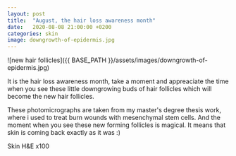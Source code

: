 ```yaml
---
layout: post
title:  "August, the hair loss awareness month"
date:   2020-08-08 21:00:00 +0200
categories: skin
image: downgrowth-of-epidermis.jpg
---
```


![new hair follicles]({{ BASE_PATH }}/assets/images/downgrowth-of-epidermis.jpg)

It is the hair loss awareness month, take a moment and appreaciate the time when you see these little downgrowing buds of hair follicles which will become the new hair follicles. 

These photomicrographs are taken from my master's degree thesis work, where i used to treat burn wounds with mesenchymal stem cells. And the moment when you see these new forming follicles is magical. It means that skin is coming back exactly as it was :)

Skin H&E x100
